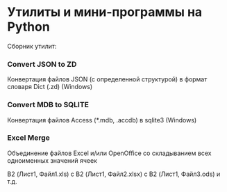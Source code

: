 # Утилиты и мини-программы на Python
Сборник утилит:

### Convert JSON to ZD

Конвертация файлов JSON (с определенной структурой) в формат словаря Dict (.zd)  (Windows)

### Convert MDB to SQLITE

Конвертация файлов Access (*.mdb, .accdb) в sqlite3 (Windows)   

### Excel Merge

Объединение файлов Excel и/или OpenOffice со складыванием всех одноименных значений ячеек

B2 (Лист1, Файл1.xls) с B2 (Лист1, Файл2.xlsx) c B2 (Лист1, Файл3.ods) и т.д.